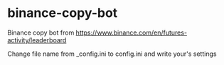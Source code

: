 # binance-copy-bot
Binance copy bot from https://www.binance.com/en/futures-activity/leaderboard

Change file name from _config.ini to config.ini and write your's settings
